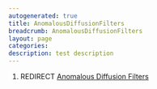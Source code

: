```yaml
---
autogenerated: true
title: AnomalousDiffusionFilters
breadcrumb: AnomalousDiffusionFilters
layout: page
categories: 
description: test description
---
```


1.  REDIRECT [Anomalous Diffusion Filters](Anomalous_Diffusion_Filters "wikilink")
